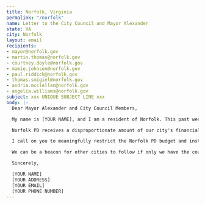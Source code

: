 ```yaml
---
title: Norfolk, Virginia
permalink: "/norfolk"
name: Letter to the City Council and Mayor Alexander
state: VA
city: Norfolk
layout: email
recipients:
- mayor@norfolk.gov
- martin.thomas@norfolk.gov
- courtney.doyle@norfolk.gov
- mamie.johnson@norfolk.gov
- paul.riddick@norfolk.gov
- thomas.smigiel@norfolk.gov
- andria.mcclellan@norfolk.gov
- angelia.williams@norfolk.gov
subject: xxx UNIQUE SUBJECT LINE xxx
body: |-
  Dear Mayor Alexander and City Council Members,

  My name is [YOUR NAME], and I am a resident of Norfolk. This past week, our nation has been gripped by protests calling for rapid and meaningful reevaluation of the role of policing in our communities and an end to institutionalized racism. Accordingly, it has come to my attention that the budget for 2021 is being decided as these protests continue.

  Norfolk PD receives a disproportionate amount of our city's financial resources. In FY 2020, the Norfolk PD adopted $77,618,592 in total expenditures while the entire Norfolk Community Services Board's adopted expenditures totaled $25,078,661. While we’ve been spending extraordinary amounts on policing, we have not seen significant improvements to safety, homelessness, mental health, or affordability in our city.

  I call on you to meaningfully restrict the Norfolk PD budget and instead use those extraordinary resources towards solving homelessness, which is felt most by our Black neighbors and veterans. Social programs and education generally have been shown to be much more effective at promoting safety and social equity than policing and incarceration.

  We can be a beacon for other cities to follow if only we have the courage to change.

  Sincerely,

  [YOUR NAME]
  [YOUR ADDRESS]
  [YOUR EMAIL]
  [YOUR PHONE NUMBER]
---
```



